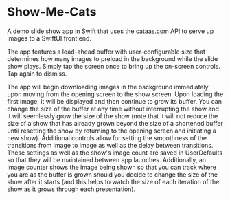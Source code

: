 # Show-Me-Cats
A demo slide show app in Swift that uses the cataas.com API to serve up images to a SwiftUI front end.

The app features a load-ahead buffer with user-configurable size that determines how many images to preload in the background while the slide show plays. Simply tap the screen once to bring up the on-screen controls. Tap again to dismiss.

The app will begin downloading images in the background immediately upon moving from the opening screen to the show screen. Upon loading the first image, it will be displayed and then continue to grow its buffer. You can change the size of the buffer at any time without interrupting the show and it will seemlessly grow the size of the show (note that it will not reduce the size of a show that has already grown beyond the size of a shortened buffer until resetting the show by returning to the opening screen and initiating a new show). Additional controls allow for setting the smoothness of the transitions from image to image as well as the delay between transitions. These settings as well as the show's image count are saved in UserDefaults so that they will be maintained between app launches.  Additionally, an image counter shows the image being shown so that you can track where you are as the buffer is grown should you decide to change the size of the show after it starts (and this helps to watch the size of each iteration of the show as it grows through each presentation).
